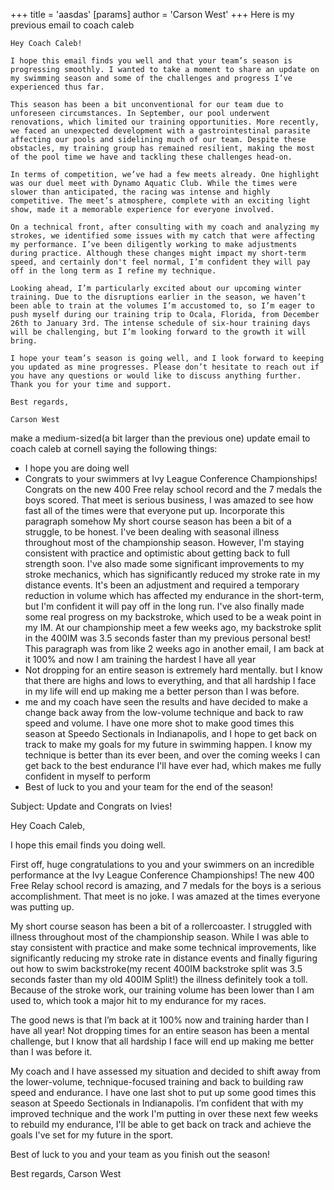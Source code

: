 +++
 title = 'aasdas'
[params]
	author = 'Carson West'
+++
Here is my previous email to coach caleb

```
Hey Coach Caleb!

I hope this email finds you well and that your team’s season is progressing smoothly. I wanted to take a moment to share an update on my swimming season and some of the challenges and progress I’ve experienced thus far.

This season has been a bit unconventional for our team due to unforeseen circumstances. In September, our pool underwent renovations, which limited our training opportunities. More recently, we faced an unexpected development with a gastrointestinal parasite affecting our pools and sidelining much of our team. Despite these obstacles, my training group has remained resilient, making the most of the pool time we have and tackling these challenges head-on.

In terms of competition, we’ve had a few meets already. One highlight was our duel meet with Dynamo Aquatic Club. While the times were slower than anticipated, the racing was intense and highly competitive. The meet’s atmosphere, complete with an exciting light show, made it a memorable experience for everyone involved.

On a technical front, after consulting with my coach and analyzing my strokes, we identified some issues with my catch that were affecting my performance. I’ve been diligently working to make adjustments during practice. Although these changes might impact my short-term speed, and certainly don't feel normal, I’m confident they will pay off in the long term as I refine my technique.

Looking ahead, I’m particularly excited about our upcoming winter training. Due to the disruptions earlier in the season, we haven’t been able to train at the volumes I’m accustomed to, so I’m eager to push myself during our training trip to Ocala, Florida, from December 26th to January 3rd. The intense schedule of six-hour training days will be challenging, but I’m looking forward to the growth it will bring.

I hope your team’s season is going well, and I look forward to keeping you updated as mine progresses. Please don’t hesitate to reach out if you have any questions or would like to discuss anything further. Thank you for your time and support.

Best regards,

Carson West
```


make a medium-sized(a bit larger than the previous one) update email to coach caleb at cornell saying the following things:
- I hope you are doing well
- Congrats to your swimmers at Ivy League Conference Championships! Congrats on the new 400 Free relay school record and the 7 medals the boys scored. That meet is serious business, I was amazed to see how fast all of the times were that everyone put up.
Incorporate this paragraph somehow
My short course season has been a bit of a struggle, to be honest. I've been dealing with seasonal illness throughout most of the championship season. However, I'm staying consistent with practice and optimistic about getting back to full strength soon. I've also made some significant improvements to my stroke mechanics, which has significantly reduced my stroke rate in my distance events. It's been an adjustment and required a temporary reduction in volume which has affected my endurance in the short-term, but I'm confident it will pay off in the long run. I've also finally made some real progress on my backstroke, which used to be a weak point in my IM. At our championship meet a few weeks ago, my backstroke split in the 400IM was 3.5 seconds faster than my previous personal best!
This paragraph was from like 2 weeks ago in another email, I am back at it 100% and now I am training the hardest I have all year
- Not dropping for an entire season is extremely hard mentally. but I know that there are highs and lows to everything, and that all hardship I face in my life will end up making me a better person than I was before.
- me and my coach have seen the results and have decided to make a change back away from the low-volume technique and back to raw speed and volume. I have one more shot to make good times this season at Speedo Sectionals in Indianapolis, and I hope to get back on track to make my goals for my future in swimming happen. I know my technique is better than its ever been, and over the coming weeks I can get back to the best endurance I'll have ever had, which makes me fully confident in myself to perform
- Best of luck to you and your team for the end of the season!




Subject: Update and Congrats on Ivies!

Hey Coach Caleb,

I hope this email finds you doing well.

First off, huge congratulations to you and your swimmers on an incredible performance at the Ivy League Conference Championships! The new 400 Free Relay school record is amazing, and 7 medals for the boys is a serious accomplishment. That meet is no joke. I was amazed at the times everyone was putting up. 

My short course season has been a bit of a rollercoaster.  I struggled with illness throughout most of the championship season.  While I was able to stay consistent with practice and make some technical improvements, like significantly reducing my stroke rate in distance events and finally figuring out how to swim backstroke(my recent 400IM backstroke split was 3.5 seconds faster than my old 400IM Split!) the illness definitely took a toll.  Because of the stroke work, our training volume has been lower than I am used to, which took a major hit to my endurance for my races.

The good news is that I’m back at it 100% now and training harder than I have all year!  Not dropping times for an entire season has been a mental challenge, but I know that all hardship I face will end up making me better than I was before it.

My coach and I have assessed my situation and decided to shift away from the lower-volume, technique-focused training and back to building raw speed and endurance.  I have one last shot to put up some good times this season at Speedo Sectionals in Indianapolis.  I’m confident that with my improved technique and the work I'm putting in over these next few weeks to rebuild my endurance, I'll be able to get back on track and achieve the goals I've set for my  future in the sport.

Best of luck to you and your team as you finish out the season!

Best regards,
Carson West
